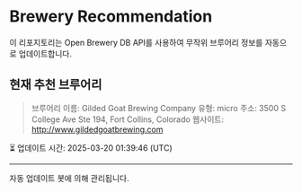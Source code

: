 # Brewery Recommendation

이 리포지토리는 Open Brewery DB API를 사용하여 무작위 브루어리 정보를 자동으로 업데이트합니다.

## 현재 추천 브루어리
> 브루어리 이름: Gilded Goat Brewing Company
유형: micro
주소: 3500 S College Ave Ste 194, Fort Collins, Colorado
웹사이트: http://www.gildedgoatbrewing.com

⏳ 업데이트 시간: 2025-03-20 01:39:46 (UTC)

---
자동 업데이트 봇에 의해 관리됩니다.